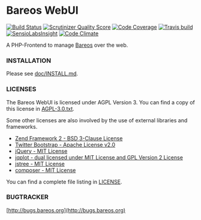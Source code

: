 
Bareos WebUI
============

[![Build Status](https://scrutinizer-ci.com/g/gplv2/bareos-webui/badges/build.png?b=master)](https://scrutinizer-ci.com/g/gplv2/bareos-webui)
[![Scrutinizer Quality Score](https://scrutinizer-ci.com/g/gplv2/bareos-webui/badges/quality-score.png?b=master)](https://scrutinizer-ci.com/g/gplv2/bareos-webui/)
[![Code Coverage](https://scrutinizer-ci.com/g/gplv2/bareos-webui/badges/coverage.png?b=master)](https://scrutinizer-ci.com/g/gplv2/bareos-webui/)
[![Travis build](https://api.travis-ci.org/gplv2/bareos-webui.svg)](https://travis-ci.org/gplv2/bareos-webui)
[![SensioLabsInsight](https://insight.sensiolabs.com/projects/90536f31-7e19-46c2-a501-702fd409b810/mini.png)](https://insight.sensiolabs.com/projects/90536f31-7e19-46c2-a501-702fd409b810)
[![Code Climate](https://codeclimate.com/github/gplv2/bareos-webui/badges/gpa.svg)](https://codeclimate.com/github/gplv2/bareos-webui)

A PHP-Frontend to manage [Bareos](http://www.bareos.org/) over the web.

### INSTALLATION

Please see [doc/INSTALL.md](doc/INSTALL.md).

### LICENSES

The Bareos WebUI is licensed under AGPL Version 3.
You can find a copy of this license in [AGPL-3.0.txt](AGPL-3.0.txt).

Some other licenses are also involved by the use of external libraries
and frameworks.

* [Zend Framework 2 - BSD 3-Clause License](http://framework.zend.com/)
* [Twitter Bootstrap - Apache License v2.0](http://getbootstrap.com/)
* [jQuery - MIT License](http://jquery.com/)
* [jqplot - dual licensed under MIT License and GPL Version 2 License](http://www.jqplot.com/)
* [jstree - MIT License](http://www.jstree.com/)
* [composer - MIT License](https://getcomposer.org/)

You can find a complete file listing in [LICENSE](LICENSE).

### BUGTRACKER

[http://bugs.bareos.org](http://bugs.bareos.org)

